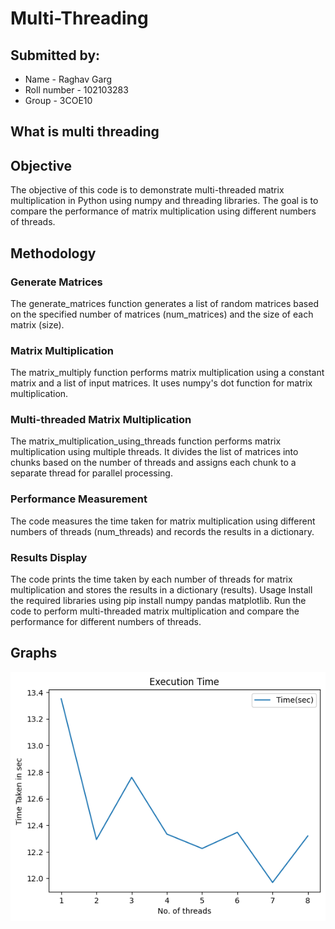 # Multi-Threading
## Submitted by:
- Name - Raghav Garg
- Roll number - 102103283
- Group - 3COE10

## What is multi threading



## Objective
The objective of this code is to demonstrate multi-threaded matrix multiplication in Python using numpy and threading libraries. The goal is to compare the performance of matrix multiplication using different numbers of threads.

## Methodology
### Generate Matrices
The generate_matrices function generates a list of random matrices based on the specified number of matrices (num_matrices) and the size of each matrix (size).

### Matrix Multiplication
The matrix_multiply function performs matrix multiplication using a constant matrix and a list of input matrices. It uses numpy's dot function for matrix multiplication.

### Multi-threaded Matrix Multiplication
The matrix_multiplication_using_threads function performs matrix multiplication using multiple threads. It divides the list of matrices into chunks based on the number of threads and assigns each chunk to a separate thread for parallel processing.

### Performance Measurement
The code measures the time taken for matrix multiplication using different numbers of threads (num_threads) and records the results in a dictionary.

### Results Display
The code prints the time taken by each number of threads for matrix multiplication and stores the results in a dictionary (results).
Usage
Install the required libraries using pip install numpy pandas matplotlib.
Run the code to perform multi-threaded matrix multiplication and compare the performance for different numbers of threads.

## Graphs
![Output Graph](ExecutionTime.png)